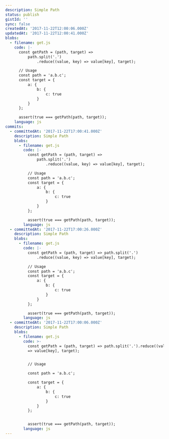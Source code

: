 ```yaml
---
description: Simple Path
status: publish
gistId: ''
sync: false
createdAt: '2017-11-22T12:00:06.000Z'
updatedAt: '2017-11-22T12:00:41.000Z'
blobs:
  - filename: get.js
    code: |-
      const getPath = (path, target) =>
          path.split('.')
              .reduce((value, key) => value[key], target);

      // Usage
      const path = 'a.b.c';
      const target = {
          a: {
              b: {
                  c: true
              }
          }
      };

      assert(true === getPath(path, target));
    language: js
commits:
  - committedAt: '2017-11-22T17:00:41.000Z'
    description: Simple Path
    blobs:
      - filename: get.js
        code: |-
          const getPath = (path, target) =>
              path.split('.')
                  .reduce((value, key) => value[key], target);

          // Usage
          const path = 'a.b.c';
          const target = {
              a: {
                  b: {
                      c: true
                  }
              }
          };

          assert(true === getPath(path, target));
        language: js
  - committedAt: '2017-11-22T17:00:26.000Z'
    description: Simple Path
    blobs:
      - filename: get.js
        code: |-
          const getPath = (path, target) => path.split('.')
              .reduce((value, key) => value[key], target);

          // Usage
          const path = 'a.b.c';
          const target = {
              a: {
                  b: {
                      c: true
                  }
              }
          };

          assert(true === getPath(path, target));
        language: js
  - committedAt: '2017-11-22T17:00:06.000Z'
    description: Simple Path
    blobs:
      - filename: get.js
        code: >-
          const getPath = (path, target) => path.split('.').reduce((value, key)
          => value[key], target);


          // Usage

          const path = 'a.b.c';

          const target = {
              a: {
                  b: {
                      c: true
                  }
              }
          };


          assert(true === getPath(path, target));
        language: js
---
```


